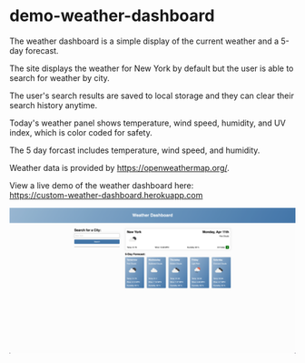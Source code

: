 # demo-weather-dashboard

The weather dashboard is a simple display of the current weather and a 5-day forecast.

The site displays the weather for New York by default but the user is able to search for weather by city.

The user's search results are saved to local storage and they can clear their search history anytime.

Today's weather panel shows temperature, wind speed, humidity, and UV index, which is color coded for safety.

The 5 day forcast includes temperature, wind speed, and humidity.

Weather data is provided by https://openweathermap.org/.

View a live demo of the weather dashboard here:<br>
https://custom-weather-dashboard.herokuapp.com

![Screenshot of weather dashboard](./assets/images/Screen%20Shot%202022-04-11%20at%209.39.30%20PM.png)
